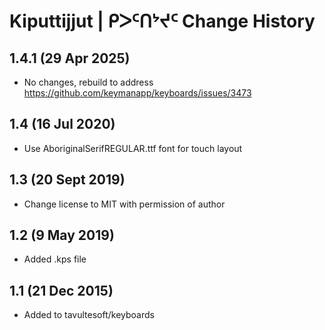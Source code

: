 Kiputtijjut | ᑭᐳᑦᑎᔾᔪᑦ Change History
===================================

1.4.1 (29 Apr 2025)
-------------------
* No changes, rebuild to address https://github.com/keymanapp/keyboards/issues/3473

1.4 (16 Jul 2020)
-----------------
* Use AboriginalSerifREGULAR.ttf font for touch layout

1.3 (20 Sept 2019)
---------------
* Change license to MIT with permission of author

1.2 (9 May 2019)
---------------
* Added .kps file

1.1 (21 Dec 2015)
-----------------

* Added to tavultesoft/keyboards
